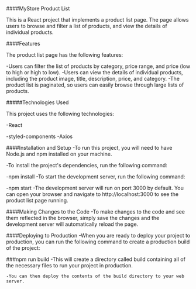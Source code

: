 
####MyStore Product List

This is a React project that implements a product list page. The page allows users to browse and filter a list of products, and view the details of individual products.

####Features

The product list page has the following features:

  -Users can filter the list of products by category, price range, and price (low to high or high to low).
  -Users can view the details of individual products, including the product image, title, description, price, and category.
  -The product list is paginated, so users can easily browse through large lists of products.



#####Technologies Used

This project uses the following technologies:

 -React
 
 -styled-components
 -Axios


####Installation and Setup
  -To run this project, you will need to have Node.js and npm installed on your machine.

  -To install the project's dependencies, run the following command: 

  -npm install
  -To start the development server, run the following command:

  -npm start
  -The development server will run on port 3000 by default. You can open your browser and navigate to http://localhost:3000 to see the product list page running.

####Making Changes to the Code
  -To make changes to the code and see them reflected in the browser, simply save the changes and the development server will automatically reload the page.

####Deploying to Production
  -When you are ready to deploy your project to production, you can run the following command to create a production build of the project:

###npm run build
   -This will create a directory called build containing all of the necessary files to run your project in production.

    -You can then deploy the contents of the build directory to your web server.